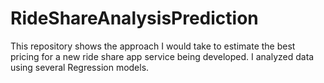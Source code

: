 # RideShareAnalysisPrediction
This repository shows the approach I would take to estimate the best pricing for a new ride share app service being developed. I analyzed data using several Regression models. 

